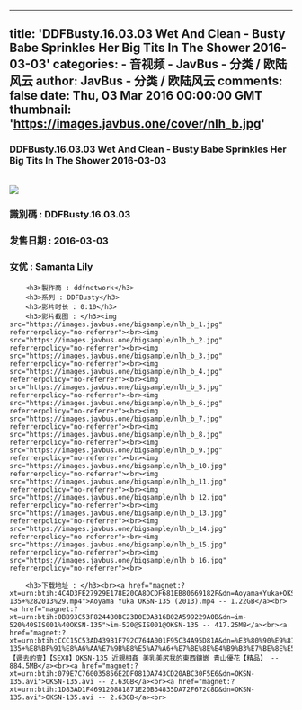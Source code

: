 
---
title: 'DDFBusty.16.03.03 Wet And Clean - Busty Babe Sprinkles Her Big Tits In The Shower 2016-03-03'
categories: 
    - 音视频
    - JavBus - 分类 / 欧陆风云
author: JavBus - 分类 / 欧陆风云
comments: false
date: Thu, 03 Mar 2016 00:00:00 GMT
thumbnail: 'https://images.javbus.one/cover/nlh_b.jpg'
---

<div>   
<h3>DDFBusty.16.03.03 Wet And Clean - Busty Babe Sprinkles Her Big Tits In The Shower 2016-03-03</h3>
        <br>
        <img src="https://images.javbus.one/cover/nlh_b.jpg" referrerpolicy="no-referrer">
        <h3>識別碼 : DDFBusty.16.03.03</h3>
        <h3>发售日期 :  2016-03-03</h3>
        <h3>女优 : Samanta Lily</h3>
        
        <h3>製作商 : ddfnetwork</h3>
        <h3>系列 : DDFBusty</h3>
        <h3>影片时长 : 0:10</h3>
        <h3>影片截图 : </h3><img src="https://images.javbus.one/bigsample/nlh_b_1.jpg" referrerpolicy="no-referrer"><br><img src="https://images.javbus.one/bigsample/nlh_b_2.jpg" referrerpolicy="no-referrer"><br><img src="https://images.javbus.one/bigsample/nlh_b_3.jpg" referrerpolicy="no-referrer"><br><img src="https://images.javbus.one/bigsample/nlh_b_4.jpg" referrerpolicy="no-referrer"><br><img src="https://images.javbus.one/bigsample/nlh_b_5.jpg" referrerpolicy="no-referrer"><br><img src="https://images.javbus.one/bigsample/nlh_b_6.jpg" referrerpolicy="no-referrer"><br><img src="https://images.javbus.one/bigsample/nlh_b_7.jpg" referrerpolicy="no-referrer"><br><img src="https://images.javbus.one/bigsample/nlh_b_8.jpg" referrerpolicy="no-referrer"><br><img src="https://images.javbus.one/bigsample/nlh_b_9.jpg" referrerpolicy="no-referrer"><br><img src="https://images.javbus.one/bigsample/nlh_b_10.jpg" referrerpolicy="no-referrer"><br><img src="https://images.javbus.one/bigsample/nlh_b_11.jpg" referrerpolicy="no-referrer"><br><img src="https://images.javbus.one/bigsample/nlh_b_12.jpg" referrerpolicy="no-referrer"><br><img src="https://images.javbus.one/bigsample/nlh_b_13.jpg" referrerpolicy="no-referrer"><br><img src="https://images.javbus.one/bigsample/nlh_b_14.jpg" referrerpolicy="no-referrer"><br><img src="https://images.javbus.one/bigsample/nlh_b_15.jpg" referrerpolicy="no-referrer"><br><img src="https://images.javbus.one/bigsample/nlh_b_16.jpg" referrerpolicy="no-referrer"><br>
        
        <h3>下载地址 : </h3><br><a href="magnet:?xt=urn:btih:4C4D3FE27929E178E20CA8DCDF681EB80669182F&dn=Aoyama+Yuka+OKSN-135+%282013%29.mp4">Aoyama Yuka OKSN-135 (2013).mp4 -- 1.22GB</a><br><a href="magnet:?xt=urn:btih:0BB93C53F8244B0BC23D0EDA316B02A599229A0B&dn=im-520%40SIS001%40OKSN-135">im-520@SIS001@OKSN-135 -- 417.25MB</a><br><a href="magnet:?xt=urn:btih:CCC15C53AD439B1F792C764A001F95C34A95D81A&dn=%E3%80%90%E9%81%81%E5%8E%BB%E7%9A%84%E5%A3%B9%E3%80%91%E3%80%90SEX8.CC%E3%80%91OKSN-135+%E8%BF%91%E8%A6%AA%E7%9B%B8%E5%A7%A6+%E7%BE%8E%E4%B9%B3%E7%BE%8E%E5%B0%BB%E6%88%91%E7%9A%84%E6%9D%B1%E8%A5%BF%E9%91%B2%E5%B5%8C+%E9%9D%92%E5%B1%B1%E5%84%AA%E8%8A%B1%E3%80%90%E7%B2%BE%E5%93%81%E3%80%91">【遁去的壹】【SEX8】OKSN-135 近親相姦 美乳美尻我的東西鑲嵌 青山優花【精品】 -- 884.5MB</a><br><a href="magnet:?xt=urn:btih:079E7C760035856E2DF081DA743CD20ABC30F5E6&dn=OKSN-135.avi">OKSN-135.avi -- 2.63GB</a><br><a href="magnet:?xt=urn:btih:1D83AD1F469120881871E20B34835DA72F672C8D&dn=OKSN-135.avi">OKSN-135.avi -- 2.63GB</a><br>  
</div>
            